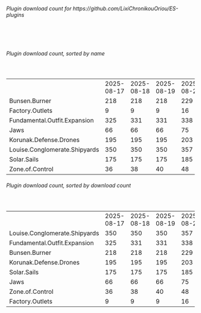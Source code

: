 <h6>Plugin download count for https://github.com/LixiChronikouOriou/ES-plugins</h6><br>
<br>
<h6>Plugin download count, sorted by name</h6><sub><sup><br>
<table>
	<tr>
		<td></td>
		<td>2025-08-17</td>
		<td>2025-08-18</td>
		<td>2025-08-19</td>
		<td>2025-08-20</td>
		<td>2025-08-21</td>
		<td>2025-08-22</td>
		<td>2025-08-23</td>
		<td>today +</td>
	</tr>
	<tr>
		<td>Bunsen.Burner</td>
		<td>218</td>
		<td>218</td>
		<td>218</td>
		<td>229</td>
		<td>234</td>
		<td>237</td>
		<td>237</td>
		<td></td>
	</tr>
	<tr>
		<td>Factory.Outlets</td>
		<td>9</td>
		<td>9</td>
		<td>9</td>
		<td>16</td>
		<td>20</td>
		<td>20</td>
		<td>20</td>
		<td></td>
	</tr>
	<tr>
		<td>Fundamental.Outfit.Expansion</td>
		<td>325</td>
		<td>331</td>
		<td>331</td>
		<td>338</td>
		<td>342</td>
		<td>344</td>
		<td>344</td>
		<td></td>
	</tr>
	<tr>
		<td>Jaws</td>
		<td>66</td>
		<td>66</td>
		<td>66</td>
		<td>75</td>
		<td>77</td>
		<td>79</td>
		<td>79</td>
		<td></td>
	</tr>
	<tr>
		<td>Korunak.Defense.Drones</td>
		<td>195</td>
		<td>195</td>
		<td>195</td>
		<td>203</td>
		<td>208</td>
		<td>208</td>
		<td>208</td>
		<td></td>
	</tr>
	<tr>
		<td>Louise.Conglomerate.Shipyards</td>
		<td>350</td>
		<td>350</td>
		<td>350</td>
		<td>357</td>
		<td>365</td>
		<td>367</td>
		<td>367</td>
		<td></td>
	</tr>
	<tr>
		<td>Solar.Sails</td>
		<td>175</td>
		<td>175</td>
		<td>175</td>
		<td>185</td>
		<td>192</td>
		<td>196</td>
		<td>196</td>
		<td></td>
	</tr>
	<tr>
		<td>Zone.of.Control</td>
		<td>36</td>
		<td>38</td>
		<td>40</td>
		<td>48</td>
		<td>50</td>
		<td>50</td>
		<td>50</td>
		<td></td>
	</tr>
</table>
</sub></sup>
<h6>Plugin download count, sorted by download count</h6><sub><sup><br>
<table>
	<tr>
		<td></td>
		<td>2025-08-17</td>
		<td>2025-08-18</td>
		<td>2025-08-19</td>
		<td>2025-08-20</td>
		<td>2025-08-21</td>
		<td>2025-08-22</td>
		<td>2025-08-23</td>
		<td>today +</td>
	</tr>
	<tr>
		<td>Louise.Conglomerate.Shipyards</td>
		<td>350</td>
		<td>350</td>
		<td>350</td>
		<td>357</td>
		<td>365</td>
		<td>367</td>
		<td>367</td>
		<td></td>
	</tr>
	<tr>
		<td>Fundamental.Outfit.Expansion</td>
		<td>325</td>
		<td>331</td>
		<td>331</td>
		<td>338</td>
		<td>342</td>
		<td>344</td>
		<td>344</td>
		<td></td>
	</tr>
	<tr>
		<td>Bunsen.Burner</td>
		<td>218</td>
		<td>218</td>
		<td>218</td>
		<td>229</td>
		<td>234</td>
		<td>237</td>
		<td>237</td>
		<td></td>
	</tr>
	<tr>
		<td>Korunak.Defense.Drones</td>
		<td>195</td>
		<td>195</td>
		<td>195</td>
		<td>203</td>
		<td>208</td>
		<td>208</td>
		<td>208</td>
		<td></td>
	</tr>
	<tr>
		<td>Solar.Sails</td>
		<td>175</td>
		<td>175</td>
		<td>175</td>
		<td>185</td>
		<td>192</td>
		<td>196</td>
		<td>196</td>
		<td></td>
	</tr>
	<tr>
		<td>Jaws</td>
		<td>66</td>
		<td>66</td>
		<td>66</td>
		<td>75</td>
		<td>77</td>
		<td>79</td>
		<td>79</td>
		<td></td>
	</tr>
	<tr>
		<td>Zone.of.Control</td>
		<td>36</td>
		<td>38</td>
		<td>40</td>
		<td>48</td>
		<td>50</td>
		<td>50</td>
		<td>50</td>
		<td></td>
	</tr>
	<tr>
		<td>Factory.Outlets</td>
		<td>9</td>
		<td>9</td>
		<td>9</td>
		<td>16</td>
		<td>20</td>
		<td>20</td>
		<td>20</td>
		<td></td>
	</tr>
</table>
</sub></sup>
